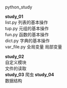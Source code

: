 python_study  


**study_01**  
      list.py  列表的基本操作  
      tup.py   元组的基本操作  
      fun.py   函数的基本操作  
      dict.py  字典的基本操作    
      var_file.py 全局变量 局部变量  


**study_02**  
   自定义模块  
   文件的读取  
**study_03**
   爬虫
**study_04**  
   数据结构

  
